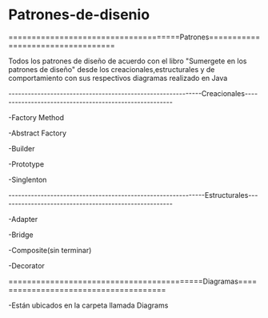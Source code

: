 # Patrones-de-disenio

=====================================Patrones==================================

Todos los patrones de diseño de acuerdo con el libro "Sumergete en los patrones de diseño" desde los creacionales,estructurales y de comportamiento con sus respectivos diagramas  realizado en Java




------------------------------------------------------------Creacionales-------------------------------------------------------

-Factory Method

-Abstract Factory

-Builder

-Prototype

-Singlenton


-------------------------------------------------------------Estructurales------------------------------------------------------

-Adapter

-Bridge

-Composite(sin terminar)

-Decorator


==========================================Diagramas======================================

-Están ubicados en la carpeta llamada Diagrams 
